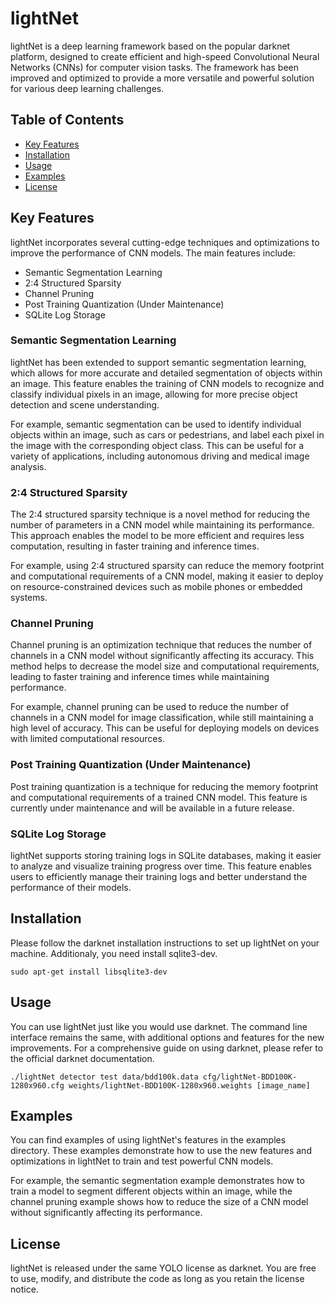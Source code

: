 # lightNet

lightNet is a deep learning framework based on the popular darknet platform, designed to create efficient and high-speed Convolutional Neural Networks (CNNs) for computer vision tasks. The framework has been improved and optimized to provide a more versatile and powerful solution for various deep learning challenges.

## Table of Contents

-   [Key Features](#key-features)
-   [Installation](#installation)
-   [Usage](#usage)
-   [Examples](#examples)
-   [License](#license)

## Key Features

lightNet incorporates several cutting-edge techniques and optimizations to improve the performance of CNN models. The main features include:

-   Semantic Segmentation Learning
-   2:4 Structured Sparsity
-   Channel Pruning
-   Post Training Quantization (Under Maintenance)
-   SQLite Log Storage

### Semantic Segmentation Learning

lightNet has been extended to support semantic segmentation learning, which allows for more accurate and detailed segmentation of objects within an image. This feature enables the training of CNN models to recognize and classify individual pixels in an image, allowing for more precise object detection and scene understanding.

For example, semantic segmentation can be used to identify individual objects within an image, such as cars or pedestrians, and label each pixel in the image with the corresponding object class. This can be useful for a variety of applications, including autonomous driving and medical image analysis.

### 2:4 Structured Sparsity

The 2:4 structured sparsity technique is a novel method for reducing the number of parameters in a CNN model while maintaining its performance. This approach enables the model to be more efficient and requires less computation, resulting in faster training and inference times.

For example, using 2:4 structured sparsity can reduce the memory footprint and computational requirements of a CNN model, making it easier to deploy on resource-constrained devices such as mobile phones or embedded systems.

### Channel Pruning

Channel pruning is an optimization technique that reduces the number of channels in a CNN model without significantly affecting its accuracy. This method helps to decrease the model size and computational requirements, leading to faster training and inference times while maintaining performance.

For example, channel pruning can be used to reduce the number of channels in a CNN model for image classification, while still maintaining a high level of accuracy. This can be useful for deploying models on devices with limited computational resources.

### Post Training Quantization (Under Maintenance)

Post training quantization is a technique for reducing the memory footprint and computational requirements of a trained CNN model. This feature is currently under maintenance and will be available in a future release.

### SQLite Log Storage

lightNet supports storing training logs in SQLite databases, making it easier to analyze and visualize training progress over time. This feature enables users to efficiently manage their training logs and better understand the performance of their models.

## Installation

Please follow the darknet installation instructions to set up lightNet on your machine. Additionaly, you need install sqlite3-dev.

```
sudo apt-get install libsqlite3-dev
```

## Usage

You can use lightNet just like you would use darknet. The command line interface remains the same, with additional options and features for the new improvements. For a comprehensive guide on using darknet, please refer to the official darknet documentation.

```test for detection
./lightNet detector test data/bdd100k.data cfg/lightNet-BDD100K-1280x960.cfg weights/lightNet-BDD100K-1280x960.weights [image_name]
```


## Examples

You can find examples of using lightNet's features in the examples directory. These examples demonstrate how to use the new features and optimizations in lightNet to train and test powerful CNN models.

For example, the semantic segmentation example demonstrates how to train a model to segment different objects within an image, while the channel pruning example shows how to reduce the size of a CNN model without significantly affecting its performance.

## License

lightNet is released under the same YOLO license as darknet. You are free to use, modify, and distribute the code as long as you retain the license notice.
